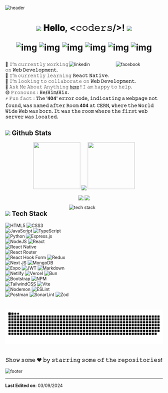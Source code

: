 ![header](https://github.com/iamPankajGhosh/iamPankajGhosh/blob/main/assets/gif/header-banner.gif?raw=true)

<h1 align="center">
  <img src="https://github.com/iamPankajGhosh/iamPankajGhosh/blob/main/assets/gif/Earth.gif?raw=true" width="24px"/>
  𝐇𝐞𝐥𝐥𝐨, &lt;𝚌𝚘𝚍𝚎𝚛𝚜/&gt;!
  <img src="https://github.com/iamPankajGhosh/iamPankajGhosh/blob/main/assets/gif/Hi.gif?raw=true" width="30px" />

![img](https://custom-icon-badges.herokuapp.com/badge/Repo-blue.svg?logo=repo)
![img](https://custom-icon-badges.herokuapp.com/badge/Star-yellow.svg?logo=star)
![img](https://custom-icon-badges.herokuapp.com/badge/Issue-red.svg?logo=issue)
![img](https://custom-icon-badges.herokuapp.com/badge/Fork-orange.svg?logo=fork)
![img](https://custom-icon-badges.herokuapp.com/badge/Commit-green.svg?logo=commit)
![img](https://custom-icon-badges.herokuapp.com/badge/Pull%20Request-purple.svg?logo=pr)

</h1>

<a href="https://www.facebook.com/impankajghosh/" target="_blank"><img src="https://user-images.githubusercontent.com/59575502/127344027-e36cd957-8c9b-40f7-84ed-6da175648343.png" width="150px" alt="facebook" align="right"></a>
<a href="https://www.linkedin.com/in/impankajghosh/" target="_blank"><img src="https://user-images.githubusercontent.com/59575502/127343867-952c0121-c592-435d-8085-dc54b6ea6517.png" width="150px" alt="linkedin" align="right"></a>

<p width="100">
  🔭 𝙸’𝚖 𝚌𝚞𝚛𝚛𝚎𝚗𝚝𝚕𝚢 𝚠𝚘𝚛𝚔𝚒𝚗𝚐 𝚘𝚗 <strong>𝚆𝚎𝚋 𝙳𝚎𝚟𝚎𝚕𝚘𝚙𝚖𝚎𝚗𝚝</strong>.<br/>
  🌱 𝙸’𝚖 𝚌𝚞𝚛𝚛𝚎𝚗𝚝𝚕𝚢 𝚕𝚎𝚊𝚛𝚗𝚒𝚗𝚐 <strong>𝚁𝚎𝚊𝚌𝚝 𝙽𝚊𝚝𝚒𝚟𝚎</strong>.<br/>
  👯 𝙸’𝚖 𝚕𝚘𝚘𝚔𝚒𝚗𝚐 𝚝𝚘 𝚌𝚘𝚕𝚕𝚊𝚋𝚘𝚛𝚊𝚝𝚎 𝚘𝚗 <strong>𝚆𝚎𝚋 𝙳𝚎𝚟𝚎𝚕𝚘𝚙𝚖𝚎𝚗𝚝</strong>.<br/>
  💬 𝙰𝚜𝚔 𝙼𝚎 𝙰𝚋𝚘𝚞𝚝 𝙰𝚗𝚢𝚝𝚑𝚒𝚗𝚐 <a href="https://www.linkedin.com/in/impankajghosh/">here</a> ! 𝙸 𝚊𝚖 𝚑𝚊𝚙𝚙𝚢 𝚝𝚘 𝚑𝚎𝚕𝚙.<br/>
  😄 𝙿𝚛𝚘𝚗𝚘𝚞𝚗𝚜 : <strong>𝙷𝚎/𝙷𝚒𝚖/𝙷𝚒𝚜.</strong><br/>
  ⚡ 𝙵𝚞𝚗 𝚏𝚊𝚌𝚝 : <strong>𝚃𝚑𝚎 '404' 𝚎𝚛𝚛𝚘𝚛 𝚌𝚘𝚍𝚎, 𝚒𝚗𝚍𝚒𝚌𝚊𝚝𝚒𝚗𝚐 𝚊 𝚠𝚎𝚋𝚙𝚊𝚐𝚎 𝚗𝚘𝚝   𝚏𝚘𝚞𝚗𝚍, 𝚠𝚊𝚜 𝚗𝚊𝚖𝚎𝚍 𝚊𝚏𝚝𝚎𝚛 𝚁𝚘𝚘𝚖 404 𝚊𝚝 𝙲𝙴𝚁𝙽, 𝚠𝚑𝚎𝚛𝚎 𝚝𝚑𝚎 𝚆𝚘𝚛𝚕𝚍 𝚆𝚒𝚍𝚎 𝚆𝚎𝚋 𝚠𝚊𝚜 𝚋𝚘𝚛𝚗. 𝙸𝚝 𝚠𝚊𝚜 𝚝𝚑𝚎 𝚛𝚘𝚘𝚖 𝚠𝚑𝚎𝚛𝚎 𝚝𝚑𝚎 𝚏𝚒𝚛𝚜𝚝 𝚠𝚎𝚋 𝚜𝚎𝚛𝚟𝚎𝚛 𝚠𝚊𝚜 𝚕𝚘𝚌𝚊𝚝𝚎𝚍.</strong>
</p>

## <img src = "https://i.pinimg.com/originals/65/c4/f4/65c4f452571be1261e9c623f7da488ac.gif" width = 35px> Github Stats

<p align="center">
  <img height="150" width="150" src="https://github.com/iamPankajGhosh/iamPankajGhosh/blob/main/assets/img/left.webp?raw=true"/>
  <img align="center" src="https://github-readme-streak-stats.herokuapp.com/?user=iamPankajGhosh&theme=dark&hide_border=true"/>
  <img height="150" width="150" src="https://github.com/iamPankajGhosh/iamPankajGhosh/blob/main/assets/img/right.webp?raw=true"/>
</p>

<p align="center">
    <img align="center" src="https://github-readme-stats.vercel.app/api?username=iamPankajGhosh&show_icons=true&hide_border=true&title_color=94b4a4&amp&icon_color=FFFFFF&amp&text_color=FFFFFF&amp&bg_color=000000&count_private=true&include_all_commits=true"/>
    <img align="center" height="195px" src="https://github-readme-stats.vercel.app/api/top-langs/?username=iamPankajGhosh&text_color=FFFFFF&bg_color=000000&title_color=94b4a4&langs_count=15&layout=compact&hide_border=true" />
</p>

<img alt="tech stack" src="https://media.giphy.com/media/juua9i2c2fA0AIp2iq/giphy.gif" width="300px" height="300px" align="right"/>

## <img src="https://media.giphy.com/media/iDaCeaKrHhUI1I8e2b/giphy.gif" width="45px"> Tech Stack

![HTML5](https://img.shields.io/badge/html5-%23E34F26.svg?style=for-the-badge&logo=html5&logoColor=white)
![CSS3](https://img.shields.io/badge/css3-%231572B6.svg?style=for-the-badge&logo=css3&logoColor=white)
![JavaScript](https://img.shields.io/badge/javascript-%23323330.svg?style=for-the-badge&logo=javascript&logoColor=%23F7DF1E)
![TypeScript](https://img.shields.io/badge/typescript-%23007ACC.svg?style=for-the-badge&logo=typescript&logoColor=white)
![Python](https://img.shields.io/badge/PYTHON-%23323330.svg?style=for-the-badge&logo=python&logoColor=%FFD43B)
![Express.js](https://img.shields.io/badge/express.js-%23404d59.svg?style=for-the-badge&logo=express&logoColor=%2361DAFB)
![NodeJS](https://img.shields.io/badge/node.js-6DA55F?style=for-the-badge&logo=node.js&logoColor=white)
![React](https://img.shields.io/badge/react-%2320232a.svg?style=for-the-badge&logo=react&logoColor=%2361DAFB)
![React Native](https://img.shields.io/badge/react_native-%2320232a.svg?style=for-the-badge&logo=react&logoColor=%2361DAFB)
![React Router](https://img.shields.io/badge/React_Router-CA4245?style=for-the-badge&logo=react-router&logoColor=white)
![React Hook Form](https://img.shields.io/badge/React%20Hook%20Form-%23EC5990.svg?style=for-the-badge&logo=reacthookform&logoColor=white)
![Redux](https://img.shields.io/badge/redux-%23593d88.svg?style=for-the-badge&logo=redux&logoColor=white)
![Next JS](https://img.shields.io/badge/Next-black?style=for-the-badge&logo=next.js&logoColor=white)
![MongoDB](https://img.shields.io/badge/MongoDB-%234ea94b.svg?style=for-the-badge&logo=mongodb&logoColor=white)
![Expo](https://img.shields.io/badge/expo-1C1E24?style=for-the-badge&logo=expo&logoColor=#D04A37)
![JWT](https://img.shields.io/badge/JWT-black?style=for-the-badge&logo=JSON%20web%20tokens)
![Markdown](https://img.shields.io/badge/markdown-%23000000.svg?style=for-the-badge&logo=markdown&logoColor=white)
![Netlify](https://img.shields.io/badge/netlify-%23000000.svg?style=for-the-badge&logo=netlify&logoColor=#00C7B7)
![Vercel](https://img.shields.io/badge/vercel-%23000000.svg?style=for-the-badge&logo=vercel&logoColor=white)
![Bun](https://img.shields.io/badge/Bun-%23000000.svg?style=for-the-badge&logo=bun&logoColor=white) ![Bootstrap](https://img.shields.io/badge/bootstrap-%238511FA.svg?style=for-the-badge&logo=bootstrap&logoColor=white)
![NPM](https://img.shields.io/badge/NPM-%23CB3837.svg?style=for-the-badge&logo=npm&logoColor=white) 
![TailwindCSS](https://img.shields.io/badge/tailwindcss-%2338B2AC.svg?style=for-the-badge&logo=tailwind-css&logoColor=white)
![Vite](https://img.shields.io/badge/vite-%23646CFF.svg?style=for-the-badge&logo=vite&logoColor=white)
![Nodemon](https://img.shields.io/badge/NODEMON-%23323330.svg?style=for-the-badge&logo=nodemon&logoColor=%BBDEAD)
![ESLint](https://img.shields.io/badge/ESLint-4B3263?style=for-the-badge&logo=eslint&logoColor=white)
![Postman](https://img.shields.io/badge/Postman-FF6C37?style=for-the-badge&logo=postman&logoColor=white)
![SonarLint](https://img.shields.io/badge/SonarLint-CB2029?style=for-the-badge&logo=SONARLINT&logoColor=white)
![Zod](https://img.shields.io/badge/Zod-1e3a8a?style=for-the-badge&logo=ZOD&logoColor=white)

#

<picture>
  <source media="(prefers-color-scheme: dark)" srcset="https://raw.githubusercontent.com/iamPankajGhosh/iamPankajGhosh/output/github-snake-dark.svg">
  <source media="(prefers-color-scheme: light)" srcset="https://raw.githubusercontent.com/iamPankajGhosh/iamPankajGhosh/output/github-snake.svg">
  <img alt="github contribution grid snake animation" src="https://raw.githubusercontent.com/iamPankajGhosh/iamPankajGhosh/output/github-snake-dark.svg" style="visibility:visible;max-width:100%;">
</picture>

#

<div align="center">

### 𝚂𝚑𝚘𝚠 𝚜𝚘𝚖𝚎 ❤️ 𝚋𝚢 𝚜𝚝𝚊𝚛𝚛𝚒𝚗𝚐 𝚜𝚘𝚖𝚎 𝚘𝚏 𝚝𝚑𝚎 𝚛𝚎𝚙𝚘𝚜𝚒𝚝𝚘𝚛𝚒𝚎𝚜!

</div>

![footer](https://github.com/iamPankajGhosh/iamPankajGhosh/blob/main/assets/img/footer.png?raw=true)

---

**Last Edited on**: 03/09/2024
